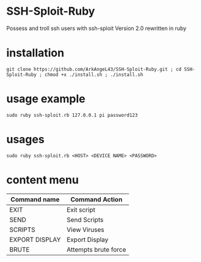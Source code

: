 # SSH-Sploit-Ruby
Possess and troll ssh users with ssh-sploit Version 2.0 rewritten in ruby 
# installation<br> 
`git clone https://github.com/ArkAngeL43/SSH-Sploit-Ruby.git ; cd SSH-Sploit-Ruby ; chmod +x ./install.sh ; ./install.sh`
<br>
# usage example<br>
`sudo ruby ssh-sploit.rb 127.0.0.1 pi password123`
<br>
# usages<br> 
`sudo ruby ssh-sploit.rb <HOST> <DEVICE NAME> <PASSWORD>`
<br>
# content menu 

| Command name  | Command Action         |
| ------------- | ---------------------- |
| EXIT          | Exit script            |
| SEND          | Send Scripts           |
| SCRIPTS       | View Viruses           |
| EXPORT DISPLAY| Export Display         |
| BRUTE         | Attempts brute force   |

